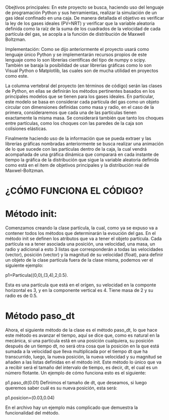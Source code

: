 
Obejtivos principales: En este proyecto se busca, haciendo uso del lenguaje de programación Python y sus herramientas, realizar la simulación de un gas ideal confinado en una caja. De manera detallada el objetivo es verificar la ley de los gases ideales (PV=NRT) y verificar que la variable aleatoria definida como la raíz de la suma de los cuadrados de la velocidad de cada partícula del gas, se acopla a la función de distribución de Maxwell Boltzman.

Implementación: Como se dijo anteriormente el proyecto usará como lenguaje único Python y se implementarán recursos propios de este lenguaje como lo son librerías científicas del tipo de numpy o scipy. También se baraja la posibilidad de usar librerías gráficas como lo son Visual Python o Matplotlib, las cuales son de mucha utilidad en proyectos como este.

La columna vertebral del proyecto (en términos de código) serán las clases de Python, en ellas se definirán los métodos pertinentes basados en los principales modelos que se tienen para los gases ideales. En particular, este modelo se basa en considerar cada partícula del gas como un objeto circular con dimensiones definidas como masa y radio, en el caso de la primera, consideraremos que cada una de las partículas tienen exactamente la misma masa. Se considerará también que tanto los choques entre partículas, como los choques con las paredes de la caja son colisiones elásticas.

Finalmente haciendo uso de la información que se pueda extraer y las librerías gráficas nombradas anteriormente se busca realizar una animación de lo que sucede con las partículas dentro de la caja, la cual vendrá acompañada de una gráfica dinámica que comparará en cada instante de tiempo la gráfica de la distribución que sigue la variable aleatoria definida como está en el item de objetivos principales y la distribución real de Maxwel-Boltzman.

# ¿CÓMO FUNCIONA EL CÓDIGO?
# Método init:
Comenzamos creando la clase partícula, la cual, como ya se expuso va a contener todos los métodos que determinarán la evoución del gas. En el método init se definen los atributos 
que va a tener el objeto partícula. Cada partícula va a tener asociada una posición, una velocidad, una masa, un radio y adicional a esto 3 listas que corresponderán a todas las velocidades (vector), posición (vector) y la magnitud de su velocidad (float), para definir un objeto de la clase partícula fuera de la clase misma, podemos ver el siguiente ejemplo:

p1=Particula((0,0),(3,4),2,0.5). 

Esta es una partícula que está en el orígen, su velocidad en la componte horizontal es 3, y en la componente vertical es 4. Tiene masa de 2
y su radio es de 0.5.
# Método paso_dt
Ahora, el siguiente método de la clase es el método paso_dt, lo que hace este método es avanzar el tiempo, aquí se dice que, como es natural en la mecánica, si una partícula está en una posición cualquiera, su posición después de un tiempo dt, no será otra cosa que la posición en la que está sumada a la velocidad que lleva multiplicada por el tiempo dt que ha transcurrido, luego, la nueva posición, la nueva velocidad y su magnitud se añaden a las listas definidas en el método init. Este método lo único que va a recibir será el tamaño del intervalo de tiempo, es decir, dt, el cual es un número flotante. Un ejemplo de cómo funciona esto es el siguiente:

p1.paso_dt(0.01)
Definimos el tamaño de dt, que deseamos, si luego queremos saber cuál es su nueva posición, esta será:

p1.posicion=(0.03,0.04)

En el archivo hay un ejemplo más complicado que demuestra la funcionalidad del método.

